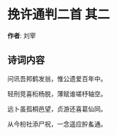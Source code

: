 # 挽许通判二首  其二

**作者**: 刘宰

## 诗词内容

问讯吾邦鹤发翁，惟公遗爱百年中。

轻刑竞喜椼杨脱，薄赋谁嗟杼轴空。

远卜虽孤桐邑望，贞游还喜葛仙同。

从今枌社添尸祝，一念遥应肸蚃通。

